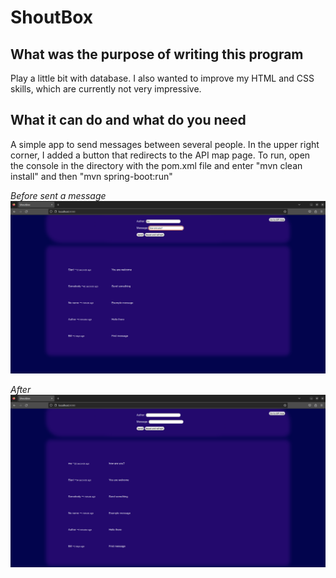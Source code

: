 # ShoutBox

## What was the purpose of writing this program
Play a little bit with database. I also wanted to improve my HTML and CSS skills, which are currently not very impressive.

## What it can do and what do you need
A simple app to send messages between several people. In the upper right corner, I added a button that redirects to the API map page. To run, open the console in the directory with the pom.xml file and enter "mvn clean install" and then "mvn spring-boot:run"


_Before sent a message_ \
![Before](./screenshots/screen1.png)

_After_ \
![After](./screenshots/screen2.png)

